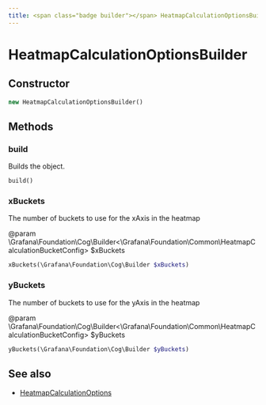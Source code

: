 ```yaml
---
title: <span class="badge builder"></span> HeatmapCalculationOptionsBuilder
---
```

# <span class="badge builder"></span> HeatmapCalculationOptionsBuilder

## Constructor

```php
new HeatmapCalculationOptionsBuilder()
```
## Methods

### <span class="badge object-method"></span> build

Builds the object.

```php
build()
```

### <span class="badge object-method"></span> xBuckets

The number of buckets to use for the xAxis in the heatmap

@param \Grafana\Foundation\Cog\Builder<\Grafana\Foundation\Common\HeatmapCalculationBucketConfig> $xBuckets

```php
xBuckets(\Grafana\Foundation\Cog\Builder $xBuckets)
```

### <span class="badge object-method"></span> yBuckets

The number of buckets to use for the yAxis in the heatmap

@param \Grafana\Foundation\Cog\Builder<\Grafana\Foundation\Common\HeatmapCalculationBucketConfig> $yBuckets

```php
yBuckets(\Grafana\Foundation\Cog\Builder $yBuckets)
```

## See also

 * <span class="badge object-type-class"></span> [HeatmapCalculationOptions](./object-HeatmapCalculationOptions.md)
